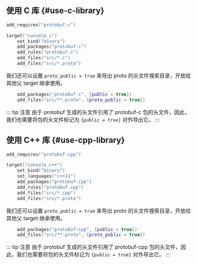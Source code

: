 ## 使用 C 库 {#use-c-library}

```lua
add_requires("protobuf-c")

target("console_c")
    set_kind("binary")
    add_packages("protobuf-c")
    add_rules("protobuf.c")
    add_files("src/*.c")
    add_files("src/*.proto")
```

我们还可以设置 `proto_public = true` 来导出 proto 的头文件搜索目录，开放给其他父 target 继承使用。

```lua
    add_packages("protobuf-c", {public = true})
    add_files("src/**.proto", {proto_public = true})
```

::: tip 注意
由于 protobuf 生成的头文件引用了 protobuf-c 包的头文件，因此，我们也需要将包的头文件标记为 `{public = true}` 对外导出它。
:::

## 使用 C++ 库 {#use-cpp-library}

```lua
add_requires("protobuf-cpp")

target("console_c++")
    set_kind("binary")
    set_languages("c++11")
    add_packages("protobuf-cpp")
    add_rules("protobuf.cpp")
    add_files("src/*.cpp")
    add_files("src/*.proto")
```

我们还可以设置 `proto_public = true` 来导出 proto 的头文件搜索目录，开放给其他父 target 继承使用。

```lua
    add_packages("protobuf-cpp", {public = true})
    add_files("src/**.proto", {proto_public = true})
```

::: tip 注意
由于 protobuf 生成的头文件引用了 protobuf-cpp 包的头文件，因此，我们也需要将包的头文件标记为 `{public = true}` 对外导出它。
:::


